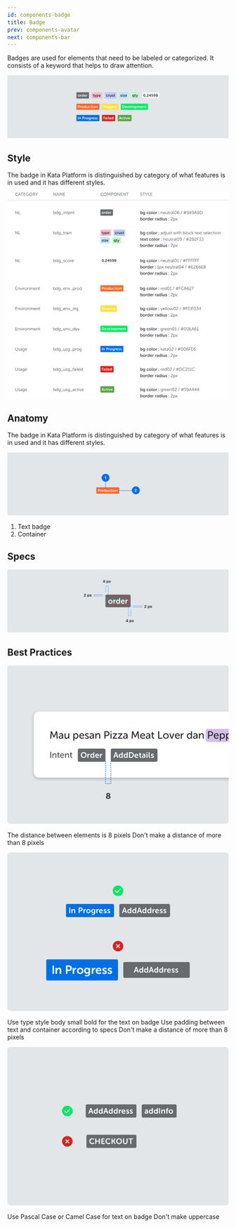 ```yaml
---
id: components-badge
title: Badge
prev: components-avatar
next: components-bar
---
```


<text-primary>

Badges are used for elements that need to be labeled or categorized. It consists of a keyword that helps to draw attention.

</text-primary>

![badge/img-1](../../assets/images/design/components/badge/img-1.png)

## Style

The badge in Kata Platform is distinguished by category of what features is in used and it has different styles.

![badge/style-table](../../assets/images/design/components/badge/style-table.png)

## Anatomy

The badge in Kata Platform is distinguished by category of what features is in used and it has different styles.

![badge/img-2](../../assets/images/design/components/badge/img-2.png)

1. Text badge
2. Container

## Specs

![badge/img-3](../../assets/images/design/components/badge/img-3.png)

## Best Practices

<md-row class="component-guide">
<md-col class="component-guide-image">

![badge/do-don-t-img-1](../../assets/images/design/components/badge/do-don-t-img-1.png)

</md-col>
<md-col class="component-guide-content">

<guideline-table title="Do">
  <guideline-ul>
    <guideline-li guide="do">The distance between elements is 8 pixels</guideline-li>
  </guideline-ul>
</guideline-table>

<guideline-table title="Don't">
  <guideline-ul>
    <guideline-li guide="dont">Don't make a distance of more than 8 pixels</guideline-li>
  </guideline-ul>
</guideline-table>

</md-col>
</md-row>

<md-row class="component-guide">
<md-col class="component-guide-image">

![badge/do-don-t-img-2](../../assets/images/design/components/badge/do-don-t-img-2.png)

</md-col>
<md-col class="component-guide-content">

<guideline-table title="Do">
  <guideline-ul>
    <guideline-li guide="do">Use type style body small bold for the text on badge</guideline-li>
    <guideline-li guide="do">Use padding between text and container according to specs</guideline-li>
  </guideline-ul>
</guideline-table>

<guideline-table title="Don't">
  <guideline-ul>
    <guideline-li guide="dont">Don't make a distance of more than 8 pixels</guideline-li>
  </guideline-ul>
</guideline-table>

</md-col>
</md-row>

<md-row class="component-guide">
<md-col class="component-guide-image">

![badge/do-don-t-img-3](../../assets/images/design/components/badge/do-don-t-img-3.png)

</md-col>
<md-col class="component-guide-content">

<guideline-table title="Do">
  <guideline-ul>
    <guideline-li guide="do">Use Pascal Case or Camel Case for text on badge</guideline-li>
  </guideline-ul>
</guideline-table>

<guideline-table title="Don't">
  <guideline-ul>
    <guideline-li guide="dont">Don't make uppercase</guideline-li>
  </guideline-ul>
</guideline-table>

</md-col>
</md-row>
